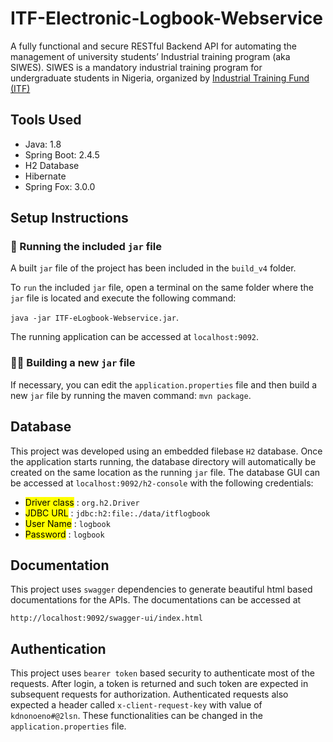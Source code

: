 
# ITF-Electronic-Logbook-Webservice

A fully functional and secure RESTful Backend API for automating the management of university students’ Industrial training program (aka SIWES).
SIWES is a mandatory industrial training program for undergraduate students in Nigeria, organized by [Industrial Training Fund (ITF)](https://itf.gov.ng/)


## Tools Used
- Java: 1.8
- Spring Boot: 2.4.5
- H2 Database
- Hibernate 
- Spring Fox: 3.0.0


## Setup Instructions

### 🌟 Running the included `jar` file 
A built `jar` file of the project has been included in the `build_v4` folder.

To `run` the included `jar` file, open a terminal on the same folder where the `jar` file is located and execute the following command: 

 `java -jar ITF-eLogbook-Webservice.jar`.

 The running application can be accessed at `localhost:9092`.


 ### 🌟🌟 Building a new `jar` file 
 If necessary, you can edit the `application.properties` file and then build a new `jar` file by running the maven command: `mvn package`.


## Database
This project was developed using an embedded filebase `H2` database. Once the application starts running, the database directory will automatically be created on the same location as the running `jar` file. The database GUI can be accessed at `localhost:9092/h2-console` with the following credentials:

* <mark>Driver class</mark> : `org.h2.Driver`
* <mark>JDBC URL</mark> : `jdbc:h2:file:./data/itflogbook`
* <mark>User Name</mark> : `logbook`
* <mark>Password</mark> : `logbook`

## Documentation
This project uses `swagger` dependencies to generate beautiful html based documentations for the APIs. The documentations can be accessed at 

`http://localhost:9092/swagger-ui/index.html`

## Authentication
This project uses `bearer token` based security to authenticate most of the requests. After login, a token is returned and such token are expected in subsequent requests for authorization. Authenticated requests also expected a header called `x-client-request-key` with value of `kdnonoeno#@2lsn`. These functionalities can be changed in the `application.properties` file.
